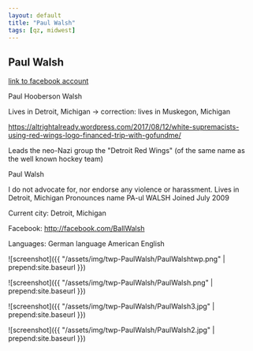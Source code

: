 ```yaml
---
layout: default
title: "Paul Walsh"
tags: [qz, midwest]
---
```



## Paul Walsh

[link to facebook account](https://www.facebook.com/100000095108526)

Paul Hooberson Walsh

Lives in Detroit, Michigan -> correction: lives in Muskegon, Michigan

https://altrightalready.wordpress.com/2017/08/12/white-supremacists-using-red-wings-logo-financed-trip-with-gofundme/

Leads the neo-Nazi group the "Detroit Red Wings" (of the same name as the well known hockey team)


 Paul Walsh


 I do not advocate for, nor endorse any violence or harassment. Lives in Detroit, Michigan Pronounces name PA-ul WALSH Joined July 2009

Current city: Detroit, Michigan

Facebook: http://facebook.com/BallWalsh

Languages: German language  American English




![screenshot]({{ "/assets/img/twp-PaulWalsh/PaulWalshtwp.png" | prepend:site.baseurl }})


![screenshot]({{ "/assets/img/twp-PaulWalsh/PaulWalsh.png" | prepend:site.baseurl }})


![screenshot]({{ "/assets/img/twp-PaulWalsh/PaulWalsh3.jpg" | prepend:site.baseurl }})


![screenshot]({{ "/assets/img/twp-PaulWalsh/PaulWalsh2.jpg" | prepend:site.baseurl }})
